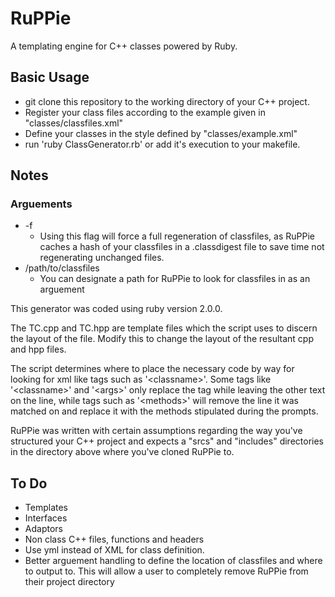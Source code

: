 # RuPPie
A templating engine for C++ classes powered by Ruby.

## Basic Usage
* git clone this repository to the working directory of your C++ project.
* Register your class files according to the example given in "classes/classfiles.xml"
* Define your classes in the style defined by "classes/example.xml" 
* run 'ruby ClassGenerator.rb' or add it's execution to your makefile.

## Notes

### Arguements
* -f
	* Using this flag will force a full regeneration of classfiles, as RuPPie caches a hash of your classfiles in a .classdigest file to save time not regenerating unchanged files.
* /path/to/classfiles
	* You can designate a path for RuPPie to look for classfiles in as an arguement

This generator was coded using ruby version 2.0.0. 

The TC.cpp and TC.hpp are template files which the script uses to discern the layout of the file. Modify this to change the layout of the resultant cpp and hpp files. 

The script determines where to place the necessary code by way for looking for xml like tags such as '\<classname\>'. Some tags like '\<classname\>' and '\<args\>' only replace the tag while leaving the other text on the line, while tags such as '\<methods\>' will remove the line it was matched on and replace it with the methods stipulated during the prompts.

RuPPie was written with certain assumptions regarding the way you've structured your C++ project and expects a "srcs" and "includes" directories in the directory above where you've cloned RuPPie to.

## To Do
* Templates
* Interfaces
* Adaptors
* Non class C++ files, functions and headers
* Use yml instead of XML for class definition.
* Better arguement handling to define the location of classfiles and where to output to. This will allow a user to completely remove RuPPie from their project directory
